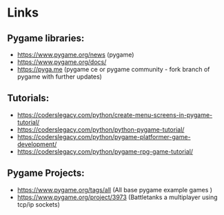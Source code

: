 # Links

## Pygame libraries:
- https://www.pygame.org/news (pygame)
- https://www.pygame.org/docs/
- https://pyga.me (pygame ce or pygame community - fork branch of pygame with further updates)

## Tutorials:

- https://coderslegacy.com/python/create-menu-screens-in-pygame-tutorial/
- https://coderslegacy.com/python/python-pygame-tutorial/
- https://coderslegacy.com/python/pygame-platformer-game-development/
- https://coderslegacy.com/python/pygame-rpg-game-tutorial/

## Pygame Projects:
- https://www.pygame.org/tags/all (All base pygame example games )
- https://www.pygame.org/project/3973 (Battletanks a multiplayer using tcp/ip sockets)
